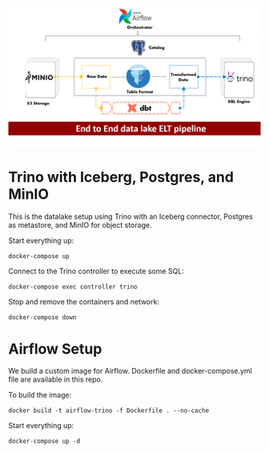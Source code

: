 ![](datalake.jpg)

# Trino with Iceberg, Postgres, and MinIO

This is the datalake setup using Trino with an Iceberg connector, Postgres as metastore, and MinIO for object storage.

Start everything up:
```shell
docker-compose up
```

Connect to the Trino controller to execute some SQL:
```shell
docker-compose exec controller trino
```

Stop and remove the containers and network:
```shell
docker-compose down
```

# Airflow Setup

We build a custom image for Airflow. Dockerfile and docker-compose.yml file are available in this repo.

To build the image:
```shell
docker build -t airflow-trino -f Dockerfile . --no-cache
```

Start everything up:
```shell
docker-compose up -d
```

